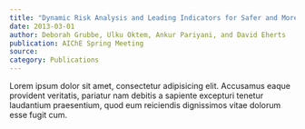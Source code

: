 ```yaml
---
title: "Dynamic Risk Analysis and Leading Indicators for Safer and More Reliable Operations"
date: 2013-03-01
author: Deborah Grubbe, Ulku Oktem, Ankur Pariyani, and David Eherts
publication: AIChE Spring Meeting
source:
category: Publications
---
```


Lorem ipsum dolor sit amet, consectetur adipisicing elit. Accusamus eaque provident veritatis, pariatur nam debitis a sapiente excepturi tenetur laudantium praesentium, quod eum reiciendis dignissimos vitae dolorum esse fugit cum.